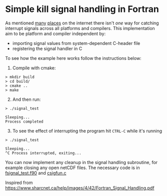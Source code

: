 # Simple kill signal handling in Fortran

As mentioned
[many](https://wiki.scinet.utoronto.ca/wiki/index.php/Using_Signals#Trapping_signals_in_Fortran)
[places](https://www.sharcnet.ca/help/images/4/42/Fortran_Signal_Handling.pdf)
on the internet there isn't _one_ way for catching interrupt signals across all
platforms and compilers. This implementation aim to be platform and compiler
independent by:

- importing signal values from system-dependent C-header file
- registering the signal handler in C

To see how the example here works follow the instructions below:

1. Compile with cmake:

```
> mkdir build
> cd build/
> cmake ..
> make
```

2. And then run:

```
> ./signal_test

Sleeping...
Process completed
```

3. To see the effect of interrupting the program hit `CTRL-C` while it's running

```
> ./signal_test

Sleeping...
^C Process interrupted, exiting...
```

You can now implement any cleanup in the signal handling subroutine, for
example closing any open netCDF files. The necessary code is in [fsignal_test.f90](fsignal_test.f90) and [csigfun.c](csigfun.c)

Inspired from https://www.sharcnet.ca/help/images/4/42/Fortran_Signal_Handling.pdf
